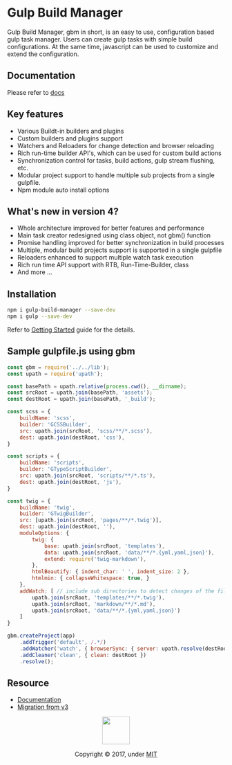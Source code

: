 # Gulp Build Manager
Gulp Build Manager, gbm in short, is an easy to use, configuration based gulp task manager. Users can create gulp tasks with simple build configurations. At the same time, javascript can be used to customize and extend the configuration.


## Documentation
Please refer to [docs](docs)


## Key features
- Various Buildt-in builders and plugins
- Custom builders and plugins support
- Watchers and Reloaders for change detection and browser reloading
- Rich run-time builder API's, which can be used for custom build actions
- Synchronization control for tasks, build actions, gulp stream flushing, etc.
- Modular project support to handle multiple sub projects from a single gulpfile.
- Npm module auto install options

## What's new in version 4?
- Whole architecture improved for better features and performance
- Main task creator redesigned using class object, not gbm() function
- Promise handling improved for better synchronization in build processes
- Multiple, modular build projects support is supported in a single gulpfile
- Reloaders enhanced to support multiple watch task execution
- Rich run time API support with RTB, Run-Time-Builder, class
- And more ...


## Installation
```bash
npm i gulp-build-manager --save-dev
npm i gulp --save-dev
```
Refer to [Getting Started](/docs/contents/01-getting-started.md) guide for the details.


## Sample gulpfile.js using gbm

```js
const gbm = require('../../lib');
const upath = require('upath');

const basePath = upath.relative(process.cwd(), __dirname);
const srcRoot = upath.join(basePath, 'assets');
const destRoot = upath.join(basePath, '_build');

const scss = {
    buildName: 'scss',
    builder: 'GCSSBuilder',
    src: upath.join(srcRoot, 'scss/**/*.scss'),
    dest: upath.join(destRoot, 'css'),
}

const scripts = {
    buildName: 'scripts',
    builder: 'GTypeScriptBuilder',
    src: upath.join(srcRoot, 'scripts/**/*.ts'),
    dest: upath.join(destRoot, 'js'),
}

const twig = {
    buildName: 'twig',
    builder: 'GTwigBuilder',
    src: [upath.join(srcRoot, 'pages/**/*.twig')],
    dest: upath.join(destRoot, ''),
    moduleOptions: {
        twig: {
            base: upath.join(srcRoot, 'templates'),
            data: upath.join(srcRoot, 'data/**/*.{yml,yaml,json}'),
            extend: require('twig-markdown'),
        },
        htmlBeautify: { indent_char: ' ', indent_size: 2 },
        htmlmin: { collapseWhitespace: true, }
    },
    addWatch: [ // include sub directories to detect changes of the files which are not in src list.
        upath.join(srcRoot, 'templates/**/*.twig'),
        upath.join(srcRoot, 'markdown/**/*.md'),
        upath.join(srcRoot, 'data/**/*.{yml,yaml,json}')
    ]
}

gbm.createProject(app)
    .addTrigger('default', /.*/)
    .addWatcher('watch', { browserSync: { server: upath.resolve(destRoot), } })
    .addCleaner('clean', { clean: destRoot })
    .resolve();
```


## Resource
- [Documentation](docs)
- [Migration from v3](docs/contents/09-migration-from-v3.md)



<p align="center">
  <img class="logo" src="https://shnam7.github.io/gulp-build-manager/images/gbm.svg" width="64px">
  <p align=center>Copyright &copy; 2017, under <a href="./LICENSE">MIT</a></p>
</div>
